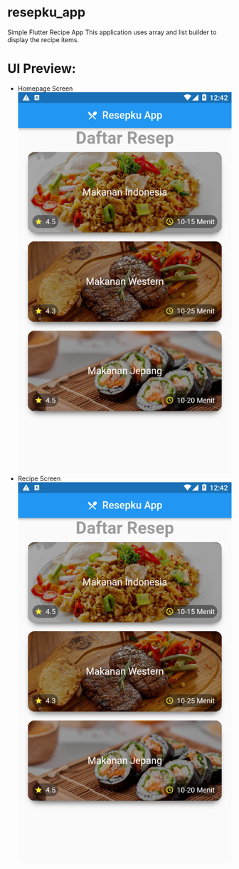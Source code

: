 # resepku_app

Simple Flutter Recipe App
This application uses array and list builder to display the recipe items.
# UI Preview:
 - Homepage Screen
![Homepage Screen](assets/images/5880C0C4-6911-418E-BA46-9F9AF5A496DA.png)
 - Recipe Screen
![Recipe Screen](assets/images/5880C0C4-6911-418E-BA46-9F9AF5A496DA.png)
